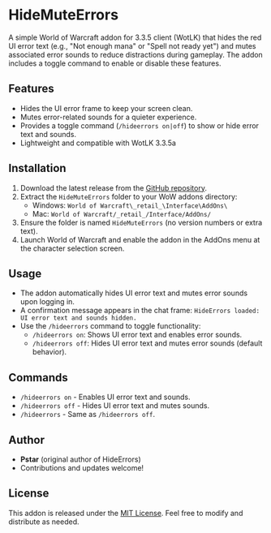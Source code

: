 # HideMuteErrors
A simple World of Warcraft addon for 3.3.5 client (WotLK) that hides the red UI error text (e.g., "Not enough mana" or "Spell not ready yet") and mutes associated error sounds to reduce distractions during gameplay. The addon includes a toggle command to enable or disable these features.

## Features
- Hides the UI error frame to keep your screen clean.
- Mutes error-related sounds for a quieter experience.
- Provides a toggle command (`/hideerrors on|off`) to show or hide error text and sounds.
- Lightweight and compatible with WotLK 3.3.5a

## Installation
1. Download the latest release from the [GitHub repository](https://github.com/thierbig/HideMuteErrors/releases).
2. Extract the `HideMuteErrors` folder to your WoW addons directory:
   - Windows: `World of Warcraft\_retail_\Interface\AddOns\`
   - Mac: `World of Warcraft/_retail_/Interface/AddOns/`
3. Ensure the folder is named `HideMuteErrors` (no version numbers or extra text).
4. Launch World of Warcraft and enable the addon in the AddOns menu at the character selection screen.

## Usage
- The addon automatically hides UI error text and mutes error sounds upon logging in.
- A confirmation message appears in the chat frame: `HideErrors loaded: UI error text and sounds hidden.`
- Use the `/hideerrors` command to toggle functionality:
  - `/hideerrors on`: Shows UI error text and enables error sounds.
  - `/hideerrors off`: Hides UI error text and mutes error sounds (default behavior).

## Commands
- `/hideerrors on` - Enables UI error text and sounds.
- `/hideerrors off` - Hides UI error text and mutes sounds.
- `/hideerrors` - Same as `/hideerrors off`.

## Author
- **Pstar** (original author of HideErrors)
- Contributions and updates welcome!

## License
This addon is released under the [MIT License](LICENSE). Feel free to modify and distribute as needed.
